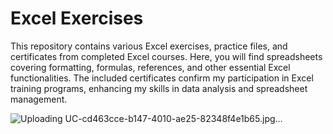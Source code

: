 # Excel Exercises  
This repository contains various Excel exercises, practice files, and certificates from completed Excel courses. Here, you will find spreadsheets covering formatting, formulas, references, and other essential Excel functionalities. The included certificates confirm my participation in Excel training programs, enhancing my skills in data analysis and spreadsheet management.

![Uploading UC-cd463cce-b147-4010-ae25-82348f4e1b65.jpg…]()
